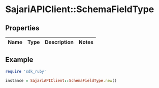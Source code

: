 # SajariAPIClient::SchemaFieldType

## Properties

| Name | Type | Description | Notes |
| ---- | ---- | ----------- | ----- |

## Example

```ruby
require 'sdk_ruby'

instance = SajariAPIClient::SchemaFieldType.new()
```

